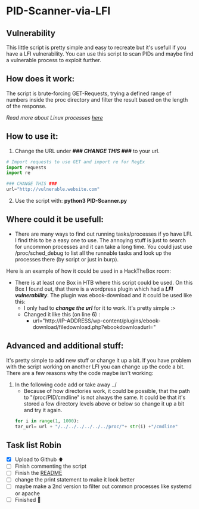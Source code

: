 # PID-Scanner-via-LFI
## Vulnerability
This little script is pretty simple and easy to recreate but it's usefull if you have a LFI vulnerability. You can use this script to scan PIDs and maybe find a vulnerable process to exploit further.

## How does it work:
The script is brute-forcing GET-Requests, trying a defined range of numbers inside the proc directory and filter the result based on the length of the response.

*Read more about Linux processes [here](https://man7.org/linux/man-pages/man5/proc.5.html)*

## How to use it:
1. Change the URL under **_### CHANGE THIS ###_** to your url. 
```python
# Import requests to use GET and import re for RegEx
import requests
import re

### CHANGE THIS ###
url="http://vulnerable.website.com"
```
2. Use the script with: **python3 PID-Scanner.py** 

## Where could it be usefull:
- There are many ways to find out running tasks/processes if yo have LFI. I find this to be a easy one to use. The annoying stuff is just to search for uncommon processes and it can take a long time. You could just use /proc/sched_debug to list all the runnable tasks and look up the processes there (by script or just in burp). 

Here is an example of how it could be used in a HackTheBox room:
- There is at least one Box in HTB where this script could be used. On this Box I found out, that there is a wordpress plugin which had a **_LFI vulnerability_**. The plugin was ebook-download and it could be used like this: 
  - I only had to **_change the url_** for it to work. It's pretty simple :>
  - Changed it like this (on line 6) :
    - url="http://IP-ADDRESS/wp-content/plugins/ebook-download/filedownload.php?ebookdownloadurl="



## Advanced and additional stuff:
It's pretty simple to add new stuff or change it up a bit. If you have problem with the script working on another LFI you can change up the code a bit. There are a few reasons why the code maybe isn't working:
1. In the following code add or take away ../
   - Because of how directories work, it could be possible, that the path to "/proc/PID/cmdline" is not always the same. It could be that it's stored a few directory levels above or below so change it up a bit and try it again. 
    ```python
    for i in range(1, 1000):
    tar_url= url + "/../../../../../../proc/"+ str(i) +"/cmdline"
    ```

## Task list Robin
- [x] Upload to Github ⬆️
- [ ] Finish commenting the script
- [ ] Finish the [README](README.md)
- [ ] change the print statement to make it look better
- [ ] maybe make a 2nd version to filter out common processes like systemd or apache
- [ ] Finished :tada:

